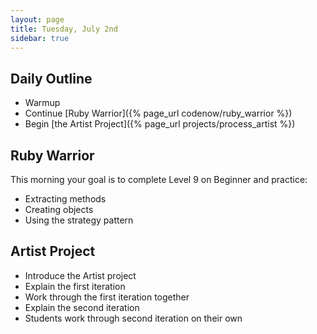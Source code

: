```yaml
---
layout: page
title: Tuesday, July 2nd
sidebar: true
---
```


## Daily Outline

* Warmup
* Continue [Ruby Warrior]({% page_url codenow/ruby_warrior %})
* Begin [the Artist Project]({% page_url projects/process_artist %})

## Ruby Warrior

This morning your goal is to complete Level 9 on Beginner and practice:

* Extracting methods
* Creating objects
* Using the strategy pattern

## Artist Project

* Introduce the Artist project
* Explain the first iteration
* Work through the first iteration together
* Explain the second iteration
* Students work through second iteration on their own
